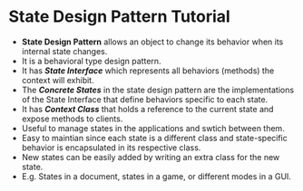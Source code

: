 # State Design Pattern Tutorial
* **State Design Pattern** allows an object to change its behavior when its internal state changes.
* It is a behavioral type design pattern.
* It has **_State Interface_** which represents all behaviors (methods) the context will exhibit.
* The **_Concrete States_** in the state design pattern are the implementations of the State Interface that define behaviors specific to each state.
* It has **_Context Class_** that holds a reference to the current state and expose methods to clients.
* Useful to manage states in the applications and swtich between them.
* Easy to maintian since each state is a different class and state-specific behavior is encapsulated in its respective class.
* New states can be easily added by writing an extra class for the new state.
* E.g. States in a document, states in a game, or different modes in a GUI.
